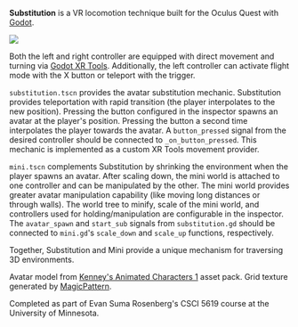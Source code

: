 **Substitution** is a VR locomotion technique built for the Oculus Quest with [Godot](https://godotengine.org/).

![](demo.gif)

Both the left and right controller are equipped with direct movement and turning via [Godot XR Tools](https://docs.godotengine.org/en/stable/tutorials/xr/introducing_xr_tools.html). Additionally, the left controller can activate flight mode with the X button or teleport with the trigger.

`substitution.tscn` provides the avatar substitution mechanic. Substitution provides teleportation with rapid transition (the player interpolates to the new position). Pressing the button configured in the inspector spawns an avatar at the player's position. Pressing the button a second time interpolates the player towards the avatar. A `button_pressed` signal from the desired controller should be connected to `_on_button_pressed`. This mechanic is implemented as a custom XR Tools movement provider.

`mini.tscn` complements Substitution by shrinking the environment when the player spawns an avatar. After scaling down, the mini world is attached to one controller and can be manipulated by the other. The mini world provides greater avatar manipulation capability (like moving long distances or through walls). The world tree to minify, scale of the mini world, and controllers used for holding/manipulation are configurable in the inspector. The `avatar_spawn` and `start_sub` signals from `substitution.gd` should be connected to `mini.gd`'s `scale_down` and `scale_up` functions, respectively.

Together, Substitution and Mini provide a unique mechanism for traversing 3D environments.

Avatar model from [Kenney's Animated Characters 1](https://www.kenney.nl/assets/animated-characters-1) asset pack. Grid texture generated by [MagicPattern](https://www.magicpattern.design/tools/grid-background-pattern-generator).

Completed as part of Evan Suma Rosenberg's CSCI 5619 course at the University of Minnesota.